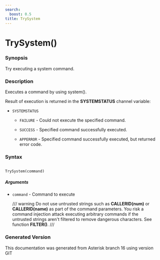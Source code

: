 ```yaml
---
search:
  boost: 0.5
title: TrySystem
---
```


# TrySystem()

### Synopsis

Try executing a system command.

### Description

Executes a command by using system().<br>

Result of execution is returned in the **SYSTEMSTATUS** channel variable:<br>


* `SYSTEMSTATUS`

    * `FAILURE` - Could not execute the specified command.

    * `SUCCESS` - Specified command successfully executed.

    * `APPERROR` - Specified command successfully executed, but returned error code.

### Syntax


```

TrySystem(command)
```
##### Arguments


* `command` - Command to execute<br>

    /// warning
Do not use untrusted strings such as **CALLERID(num)** or **CALLERID(name)** as part of the command parameters. You risk a command injection attack executing arbitrary commands if the untrusted strings aren't filtered to remove dangerous characters. See function **FILTER()**.
///



### Generated Version

This documentation was generated from Asterisk branch 16 using version GIT 